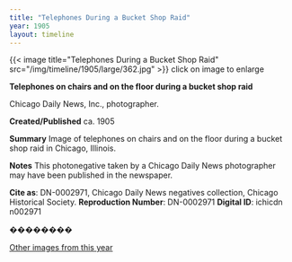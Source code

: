 ```yaml
---
title: "Telephones During a Bucket Shop Raid"
year: 1905
layout: timeline
---
```


{{< image title="Telephones During a Bucket Shop Raid" src="/img/timeline/1905/large/362.jpg" >}}
click on image to enlarge

**__Telephones on chairs and on the floor during a bucket shop raid__**

Chicago Daily News, Inc., photographer.

**Created/Published**
ca. 1905

**Summary**
Image of telephones on chairs and on the floor during a bucket shop raid in Chicago, Illinois.

**Notes**
This photonegative taken by a Chicago Daily News photographer may have been published in the newspaper.

__Cite as__: DN-0002971, Chicago Daily News negatives collection, Chicago Historical Society.
__Reproduction Number__: DN-0002971
__Digital ID__: ichicdn n002971

�������� 

[Other images from this year](/historical/timeline/1905)